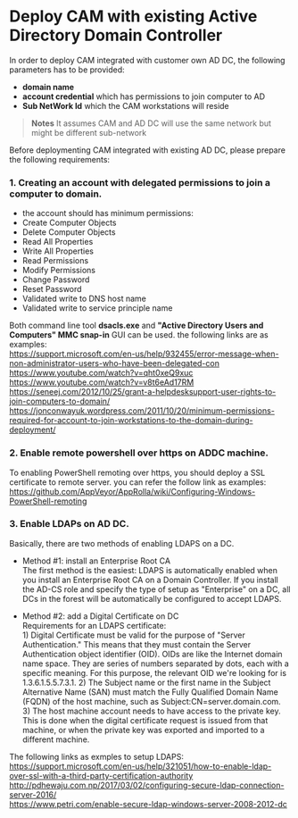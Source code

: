 Deploy CAM with existing Active Directory Domain Controller
==========================================================

In order to deploy CAM integrated with customer own AD DC, the following parameters has to be provided:  
* **domain name**
* **account credential** which has permissions to join computer to AD
* **Sub NetWork Id** which the CAM workstations will reside
> **Notes** It assumes CAM and AD DC will use the same network but might be different sub-network

Before deploymenting CAM integrated with existing AD DC, please prepare the following requirements:      
### 1.  Creating an account with delegated permissions to join a computer to domain.   
* the account should has minimum permissions:
* Create Computer Objects
* Delete Computer Objects
* Read All Properties
* Write All Properties
* Read Permissions
* Modify Permissions
* Change Password
* Reset Password
* Validated write to DNS host name
* Validated write to service principle name

Both command line tool **dsacls.exe** and **"Active Directory Users and Computers" MMC snap-in** GUI can be used.
the following links are as examples:  
https://support.microsoft.com/en-us/help/932455/error-message-when-non-administrator-users-who-have-been-delegated-con  
https://www.youtube.com/watch?v=qht0xeQ9xuc  
https://www.youtube.com/watch?v=v8t6eAd17RM  
https://seneej.com/2012/10/25/grant-a-helpdesksupport-user-rights-to-join-computers-to-domain/  
https://jonconwayuk.wordpress.com/2011/10/20/minimum-permissions-required-for-account-to-join-workstations-to-the-domain-during-deployment/   

### 2. Enable remote powershell over https on ADDC machine. 
To enabling PowerShell remoting over https, you should deploy a SSL certificate to remote server.
you can refer the follow link as examples:  
https://github.com/AppVeyor/AppRolla/wiki/Configuring-Windows-PowerShell-remoting

### 3. Enable LDAPs on AD DC. 
Basically, there are two methods of enabling LDAPS on a DC.
* Method #1: install an Enterprise Root CA  
  The first method is the easiest: LDAPS is automatically enabled when you install an Enterprise Root CA on a Domain Controller. If you install the AD-CS role and specify the type of setup as "Enterprise" on a DC, all DCs in the forest will be automatically be configured to accept LDAPS. 

* Method #2: add a Digital Certificate on DC  
  Requirements for an LDAPS certificate:    
       1) Digital Certificate must be valid for the purpose of "Server Authentication." This means that they must contain the Server Authentication object identifier (OID). OIDs are like the Internet domain name space. They are series of numbers separated by dots, each with a specific meaning. For this purpose, the relevant OID we're looking for is 1.3.6.1.5.5.7.3.1. 
       2) The Subject name or the first name in the Subject Alternative Name (SAN) must match the Fully Qualified Domain Name (FQDN) of the host machine, such as Subject:CN=server.domain.com.  
      3) The host machine account needs to have access to the private key. This is done when the digital certificate request is issued from that machine, or when the private key was exported and imported to a different machine.  
    
The following links as exmples to setup LDAPS:  
https://support.microsoft.com/en-us/help/321051/how-to-enable-ldap-over-ssl-with-a-third-party-certification-authority  
http://pdhewaju.com.np/2017/03/02/configuring-secure-ldap-connection-server-2016/  
https://www.petri.com/enable-secure-ldap-windows-server-2008-2012-dc  
